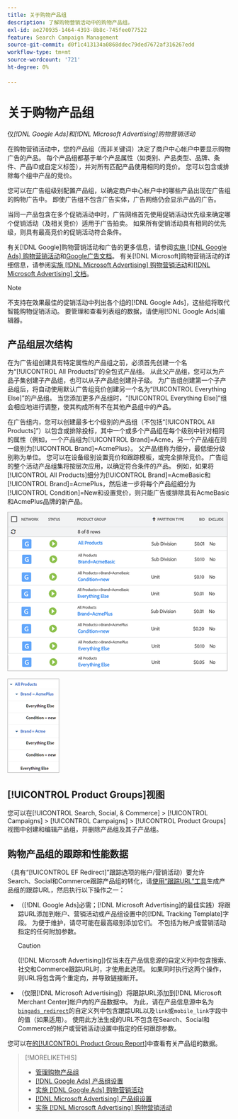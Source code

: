 ```yaml
---
title: 关于购物产品组
description: 了解购物营销活动中的购物产品组。
exl-id: ae270935-1464-4393-8b8c-745fee077522
feature: Search Campaign Management
source-git-commit: d0f1c413134a0868ddec79ded7672af316267edd
workflow-type: tm+mt
source-wordcount: '721'
ht-degree: 0%

---
```


# 关于购物产品组

仅&#x200B;*[!DNL Google Ads]和[!DNL Microsoft Advertising]购物营销活动*

在购物营销活动中，您的产品组（而非关键词）决定了商户中心帐户中要显示购物广告的产品。 每个产品组都基于单个产品属性（如类别、产品类型、品牌、条件、产品ID或自定义标签），并对所有匹配产品使用相同的竞价。 您可以包含或排除每个组中产品的竞价。

您可以在广告组级别配置产品组，以确定商户中心帐户中的哪些产品出现在广告组的购物广告中。 即使广告组不包含广告实体，广告网络仍会显示产品的广告。

当同一产品包含在多个促销活动中时，广告网络首先使用促销活动优先级来确定哪个促销活动（及相关竞价）适用于广告拍卖。 如果所有促销活动具有相同的优先级，则具有最高竞价的促销活动符合条件。

有关[!DNL Google]购物营销活动和广告的更多信息，请参阅[实施 [!DNL Google Ads] 购物营销活动](/help/search-social-commerce/campaign-management/special-workflows/google-shopping-campaigns.md)和[Google广告文档](https://support.google.com/google-ads/answer/3455481?visit_id=638205553638977410-2592024034&rd=1)。 有关[!DNL Microsoft]购物营销活动的详细信息，请参阅[实施 [!DNL Microsoft Advertising] 购物营销活动](/help/search-social-commerce/campaign-management/special-workflows/microsoft-shopping-campaigns.md)和[[!DNL Microsoft Advertising] 文档](https://help.bingads.microsoft.com/#apex/3/en/50903/1-500)。

>[!NOTE]
>
>不支持在效果最佳的促销活动中列出各个组的[!DNL Google Ads]，这些组将取代智能购物促销活动。 要管理和查看列表组的数据，请使用[!DNL Google Ads]编辑器。

## 产品组层次结构

在为广告组创建具有特定属性的产品组之前，必须首先创建一个名为“[!UICONTROL All Products]”的全包式产品组。 从此父产品组，您可以为产品子集创建子产品组，也可以从子产品组创建孙子级。 为广告组创建第一个子产品组后，将自动使用默认广告组竞价创建另一个名为“[!UICONTROL Everything Else]”的产品组。 当您添加更多产品组时，“[!UICONTROL Everything Else]”组会相应地进行调整，使其构成所有不在其他产品组中的产品。

在广告组内，您可以创建最多七个级别的产品组（不包括“[!UICONTROL All Products]”）以包含或排除投标，其中一个或多个产品组在每个级别中针对相同的属性（例如，一个产品组为[!UICONTROL Brand]=Acme，另一个产品组在同一级别为[!UICONTROL Brand]=AcmePlus）。 父产品组称为细分，最低细分级别称为单位。 您可以在设备级别设置竞价和跟踪模板，或完全排除竞价。 广告组的整个活动产品组集将按层次应用，以确定符合条件的产品。 例如，如果将[!UICONTROL All Products]细分为[!UICONTROL Brand]=AcmeBasic和[!UICONTROL Brand]=AcmePlus，然后进一步将每个产品组细分为[!UICONTROL Condition]=New和设置竞价，则只能广告或排除具有AcmeBasic和AcmePlus品牌的新产品。

![产品组集示例](/help/search-social-commerce/assets/product-group-list.png "产品组集示例")

![产品组层次结构示例](/help/search-social-commerce/assets/product-group-tree.png "产品组层次结构示例")

## [!UICONTROL Product Groups]视图

您可以在[!UICONTROL Search, Social, & Commerce] > [!UICONTROL Campaigns] > [!UICONTROL Campaigns] > [!UICONTROL Product Groups]视图中创建和编辑产品组，并删除产品组及其子产品组。

## 购物产品组的跟踪和性能数据

（具有“[!UICONTROL EF Redirect]”跟踪选项的帐户/营销活动）要允许Search、Social和Commerce跟踪产品组的转化，请[使用“跟踪URL”工具](/help/search-social-commerce/tools/click-tracking-url-generate.md)生成产品组的跟踪URL，然后执行以下操作之一：

* （[!DNL Google Ads]必需；[!DNL Microsoft Advertising]的最佳实践）将跟踪URL添加到帐户、营销活动或产品组设置中的[!DNL Tracking Template]字段。 为便于维护，请尽可能在最高级别添加它们。 不包括为帐户或营销活动指定的任何附加参数。

  >[!CAUTION]
  >
  >([!DNL Microsoft Advertising])仅当未在产品信息源的自定义列中包含搜索、社交和Commerce跟踪URL时，才使用此选项。 如果同时执行这两个操作，则URL将包含两个重定向，并导致链接断开。

* （仅限[!DNL Microsoft Advertising]）将跟踪URL添加到[!DNL Microsoft Merchant Center]帐户内的产品数据中。 为此，请在产品信息源中名为[`bingads_redirect`](https://help.ads.microsoft.com/#apex/3/en/51084/0)的自定义列中包含跟踪URL以及`link`或`mobile_link`字段中的值（如果适用）。 使用此方法生成的URL不包含在Search、Social和Commerce的帐户或营销活动设置中指定的任何跟踪参数。

您可以在[的[!UICONTROL Product Group Report]](/help/search-social-commerce/reports/management/basic-advanced/product-group-report.md)中查看有关产品组的数据。

>[!MORELIKETHIS]
>
>* [管理购物产品组](product-group-manage.md)
>* [[!DNL Google Ads] 产品组设置](product-group-settings-google.md)
>* [实施 [!DNL Google Ads] 购物营销活动](/help/search-social-commerce/campaign-management/special-workflows/google-shopping-campaigns.md)
>* [[!DNL Microsoft Advertising] 产品组设置](product-group-settings-microsoft.md)
>* [实施 [!DNL Microsoft Advertising] 购物营销活动](/help/search-social-commerce/campaign-management/special-workflows/microsoft-shopping-campaigns.md)
